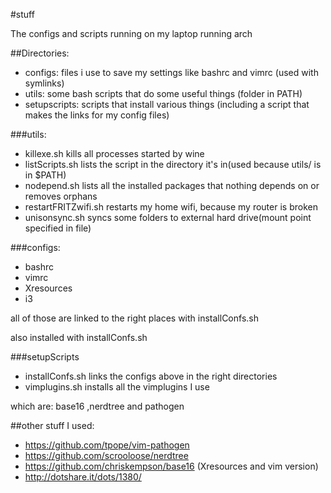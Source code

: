 #stuff 

The configs and scripts running on my laptop running arch

##Directories:

* configs: files i use to save my settings like bashrc and vimrc
	(used with symlinks)
* utils: some bash scripts that do some useful things
	(folder in PATH)
* setupscripts: scripts that install various things
	(including a script that makes the links for my config files)

###utils:

* killexe.sh kills all processes started by wine
* listScripts.sh lists the script in the directory it's in(used because utils/ is in $PATH)
* nodepend.sh lists all the installed packages that nothing depends on or removes orphans
* restartFRITZwifi.sh restarts my home wifi, because my router is broken
* unisonsync.sh syncs some folders to external hard drive(mount point specified in file)

###configs:

* bashrc
* vimrc
* Xresources
* i3

all of those are linked to the right places with installConfs.sh

also installed with installConfs.sh

###setupScripts

* installConfs.sh links the configs above in the right directories
* vimplugins.sh installs all the vimplugins I use

which are: base16 ,nerdtree and pathogen

##other stuff I used:

* https://github.com/tpope/vim-pathogen
* https://github.com/scrooloose/nerdtree
* https://github.com/chriskempson/base16 (Xresources and vim version)
* http://dotshare.it/dots/1380/
